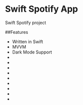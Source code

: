 
# Swift Spotify App

Swift Spotify project

##Features
- Written in Swift
- MVVM
- Dark Mode Support
- 
- 
- 
- 
- 
- 
- 
- 
- 

##

